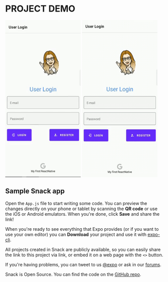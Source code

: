 # PROJECT DEMO

<a href="https://github.com/Buse5/ReactNativeSample/blob/main/demoVideos/ProjectDemo2%20(2).gif" target="_blank">
<img src="https://github.com/Buse5/ReactNativeSample/blob/main/demoVideos/ProjectDemo2%20(2).gif" width="240" height="500" style="max-width:100%;"></a>

<a href="https://github.com/Buse5/ReactNativeSample/blob/main/demoVideos/ProjectDemo2%20(1).gif" target="_blank">
<img src="https://github.com/Buse5/ReactNativeSample/blob/main/demoVideos/ProjectDemo2%20(1).gif" width="240" height="500" style="max-width:100%;"></a>

## Sample Snack app

Open the `App.js` file to start writing some code. You can preview the changes directly on your phone or tablet by scanning the **QR code** or use the iOS or Android emulators. When you're done, click **Save** and share the link!

When you're ready to see everything that Expo provides (or if you want to use your own editor) you can **Download** your project and use it with [expo-cli](https://docs.expo.io/get-started/installation).

All projects created in Snack are publicly available, so you can easily share the link to this project via link, or embed it on a web page with the `<>` button.

If you're having problems, you can tweet to us [@expo](https://twitter.com/expo) or ask in our [forums](https://forums.expo.io/c/snack).

Snack is Open Source. You can find the code on the [GitHub repo](https://github.com/expo/snack).

